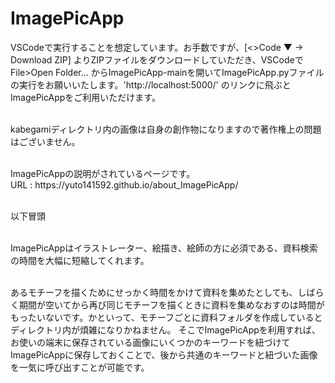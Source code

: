 # ImagePicApp
VSCodeで実行することを想定しています。お手数ですが、[<>Code ▼ → Download ZIP] よりZIPファイルをダウンロードしていただき、VSCodeで File>Open Folder... からImagePicApp-mainを開いてImagePicApp.pyファイルの実行をお願いいたします。'http://localhost:5000/' のリンクに飛ぶとImagePicAppをご利用いただけます。
<p></p>
<br>
kabegamiディレクトリ内の画像は自身の創作物になりますので著作権上の問題はございません。
<p></p>
<br>
ImagePicAppの説明がされているページです。
<br>
URL : https://yuto141592.github.io/about_ImagePicApp/
<p></p>
<br>
以下冒頭
<p></p>
<br>
ImagePicAppはイラストレーター、絵描き、絵師の方に必須である、資料検索の時間を大幅に短縮してくれます。
<p></p>
<br>
あるモチーフを描くためにせっかく時間をかけて資料を集めたとしても、しばらく期間が空いてから再び同じモチーフを描くときに資料を集めなおすのは時間がもったいないです。かといって、モチーフごとに資料フォルダを作成しているとディレクトリ内が煩雑になりかねません。 そこでImagePicAppを利用すれば、お使いの端末に保存されている画像にいくつかのキーワードを紐づけてImagePicAppに保存しておくことで、後から共通のキーワードと紐づいた画像を一気に呼び出すことが可能です。

